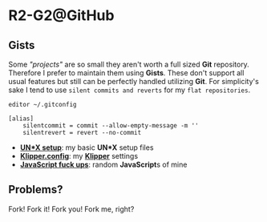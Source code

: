 # **R2-G2**@**GitHub**

## Gists

Some *"projects"* are so small they aren't worth a full sized **Git** repository. Therefore I prefer to maintain them
using **Gists**. These don't support all usual features but still can be perfectly handled utilizing **Git**. For
simplicity's sake I tend to use `silent commits and reverts` for my `flat repositories`.

```shell
editor ~/.gitconfig
```

```gitconfig
[alias]
	silentcommit = commit --allow-empty-message -m ''
	silentrevert = revert --no-commit
```

- **[UN\*X setup](https://gist.github.com/R2-G2/b71248030139bc9648b4b712e25621d5)**: my basic **UN\*X** setup files
- **[Klipper.config](https://gist.github.com/R2-G2/a268aedda796dde8ce6c4ecc5b905a50)**: my
	**[Klipper](https://github.com/Klipper3d/klipper)** settings
- **[JavaScript fuck ups](https://gist.github.com/R2-G2/1e724699d4afb2315b2cc39987a6adfc)**: random **JavaScript**s of
	mine

## Problems?

Fork! Fork it! Fork you! Fork me, right?
